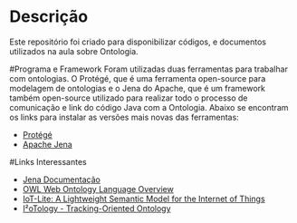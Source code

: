 # Descrição

Este repositório foi criado para disponibilizar códigos, e documentos utilizados na aula sobre Ontologia.

#Programa e Framework
Foram utilizadas duas ferramentas para trabalhar com ontologias. O Protégé, que é uma ferramenta open-source para modelagem de ontologias e o Jena do Apache, que é um framework também open-source utilizado para realizar todo o processo de comunicação e link do código Java com a Ontologia. Abaixo se encontram os links para instalar as versões mais novas das ferramentas:

- [Protégé](https://protege.stanford.edu/)
- [Apache Jena](https://jena.apache.org/)

#Links Interessantes

- [Jena Documentação](https://jena.apache.org/documentation/ontology/)
- [OWL Web Ontology Language Overview](https://s3.amazonaws.com/academia.edu.documents/30759881/5.3-B1.pdf?AWSAccessKeyId=AKIAIWOWYYGZ2Y53UL3A&Expires=1540512332&Signature=YexOKglm6sim%2FcNJzVJblZtWquw%3D&response-content-disposition=inline%3B%20filename%3DOWL_web_ontology_language_overview.pdf)
- [IoT-Lite: A Lightweight Semantic Model for the Internet of Things](https://ieeexplore.ieee.org/abstract/document/7816831)
- [I²oTology - Tracking-Oriented Ontology](http://ceur-ws.org/Vol-2228/short5.pdf)
